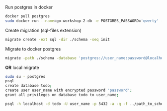 Run postgres in docker
```bash
docker pull postgres
sudo docker run --name=go-workshop-2-db -e POSTGRES_PASSWORD='qwerty' -p 5433:5432 -d --rm postgres
```
Create migration (sql-files extension)
```bash
migrate create -ext sql -dir ./schema -seq init
```
Migrate to docker postgres
```bash
migrate -path ./schema -database 'postgres://user_name:password@localhost:5433/postgres?sslmode=disable up
```
**OR**
local migrate
```bash
sudo su - postgres
psql
create database todo;
create user user_name with encrypted password 'password';
grant all privileges on database todo to user_name;

psql -h localhost -d todo -U user_name -p 5432 -a -q -f ../path_to_schema/go_workshop_2/schema/000001_init.up.sql
```
